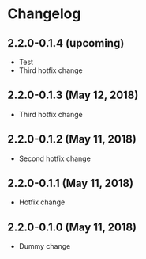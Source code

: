 # Changelog

## 2.2.0-0.1.4 (upcoming)

* Test
* Third hotfix change

## 2.2.0-0.1.3 (May 12, 2018)

* Third hotfix change

## 2.2.0-0.1.2 (May 11, 2018)

* Second hotfix change

## 2.2.0-0.1.1 (May 11, 2018)

* Hotfix change

## 2.2.0-0.1.0 (May 11, 2018)

* Dummy change

